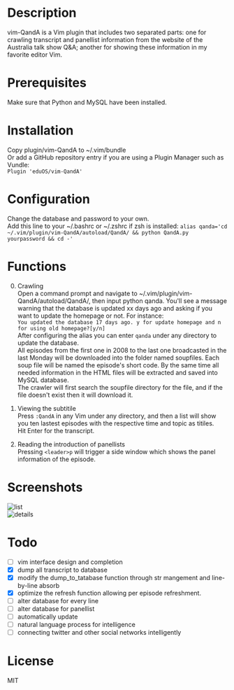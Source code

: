 # Description 
vim-QandA is a Vim plugin that includes two separated parts: one for crawling transcript and panellist information from the website of the Australia talk show Q&A; another for showing these information in my favorite editor Vim.

# Prerequisites   
Make sure that Python and MySQL have been installed.   

# Installation   
Copy plugin/vim-QandA to ~/.vim/bundle   
Or add a GitHub repository entry if you are using a Plugin Manager such as Vundle:  
```Plugin 'eduOS/vim-QandA'```  

# Configuration   
Change the database and password to your own.   
Add this line to your ~/.bashrc or ~/.zshrc if zsh is installed:
```alias qanda='cd ~/.vim/plugin/vim-QandA/autoload/QandA/ && python QandA.py yourpassword && cd -'```

# Functions
0. Crawling     
    Open a command prompt and navigate to ~/.vim/plugin/vim-QandA/autoload/QandA/, then input python qanda. You'll see a message warning that the database is updated xx days ago and asking if you want to update the homepage or not. For instance:     
    ```You updated the database 17 days ago. y for update homepage and n for using old homepage?[y/n]```    
    After configuring the alias you can enter ```qanda``` under any directory to update the database.    
    All episodes from the first one in 2008 to the last one broadcasted in the last Monday will be downloaded into the folder named soupfiles. Each soup file will be named the episode's short code. By the same time all needed information in the HTML files will be extracted and saved into MySQL database.   
    The crawler will first search the soupfile directory for the file, and if the file doesn't exist then it will download it.    

1. Viewing the subtitile     
    Press ```:QandA``` in any Vim under any directory, and then a list will show you ten lastest episodes with the respective time and topic as titiles.    
    Hit Enter for the transcript.    

2. Reading the introduction of panellists      
    Pressing ```<leader>p``` will trigger a side window which shows the panel information of the episode.    

# Screenshots   
![list](https://cloud.githubusercontent.com/assets/5717031/11239207/5ee52e0c-8e25-11e5-8ac1-8163c172657a.png)    
![details](https://cloud.githubusercontent.com/assets/5717031/11239711/a3276370-8e28-11e5-8579-e8188e55d4ee.png)

# Todo   
- [ ] vim interface design and completion    
- [x] dump all transcript to database    
- [x] modify the dump_to_tatabase function through str mangement and line-by-line absorb    
- [x] optimize the refresh function allowing per episode refreshment.    
- [ ] alter database for every line    
- [ ] alter database for panellist    
- [ ] automatically update
- [ ] natural language process for intelligence
- [ ] connecting twitter and other social networks intelligently
    
# License     
MIT    

